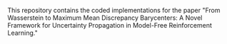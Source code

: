 This repository contains the coded implementations for the paper "From Wasserstein to Maximum Mean Discrepancy Barycenters: A Novel Framework for Uncertainty Propagation in Model-Free Reinforcement Learning."
